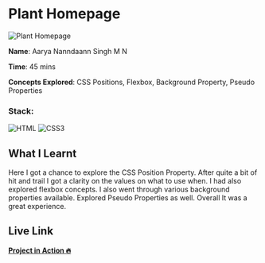 # Plant Homepage

![Plant Homepage](./5.png)

**Name**: Aarya Nanndaann Singh M N

**Time**: 45 mins 

**Concepts Explored**: CSS Positions, Flexbox, Background Property, Pseudo Properties

### **Stack**:

![HTML](https://img.shields.io/badge/-HTML5-orange)
![CSS3](https://img.shields.io/badge/-CSS3-blue)

## What I Learnt

Here I got a chance to explore the CSS Position Property. After quite a bit of hit and trail I got a clarity on the values on what to use when. I had also explored flexbox concepts. I also went through various background properties available. Explored Pseudo Properties as well. Overall It was a great experience.

## Live Link

**[Project in Action 🔥](https://crypto-fsjs.netlify.app/)**